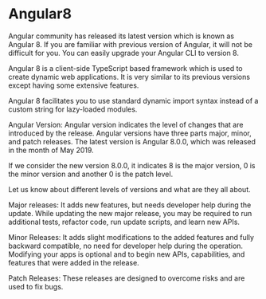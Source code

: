 # Angular8

Angular community has released its latest version which is known as Angular 8. If you are familiar with previous version of Angular, it will not be difficult for you. You can easily upgrade your Angular CLI to version 8.

Angular 8 is a client-side TypeScript based framework which is used to create dynamic web applications. It is very similar to its previous versions except having some extensive features.

Angular 8 facilitates you to use standard dynamic import syntax instead of a custom string for lazy-loaded modules.


Angular Version: 
Angular version indicates the level of changes that are introduced by the release. Angular versions have three parts major, minor, and patch releases. The latest version is Angular 8.0.0, which was released in the month of May 2019. 

If we consider the new version 8.0.0, it indicates 8 is the major version, 0 is the minor version and another 0 is the patch level.  

Let us know about different levels of versions and what are they all about.  

Major releases: It adds new features, but needs developer help during the update. While updating the new major release, you may be required to run additional tests, refactor code, run update scripts, and learn new APIs.

Minor Releases: It adds slight modifications to the added features and fully backward compatible, no need for developer help during the operation. Modifying your apps is optional and to begin new APIs, capabilities, and features that were added in the release.

Patch Releases: These releases are designed to overcome risks and are used to fix bugs.
